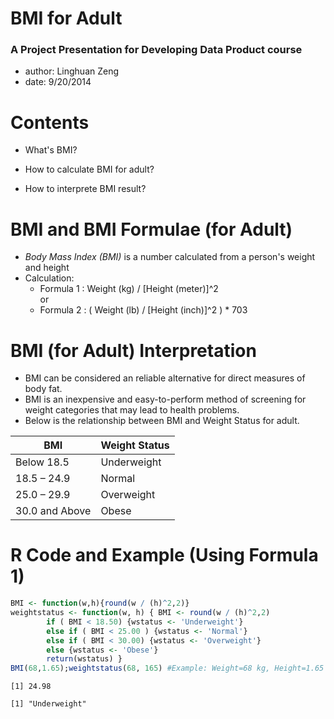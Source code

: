 BMI for Adult 
========================================================

### A Project Presentation for Developing Data Product course 

- author: Linghuan Zeng
- date: 9/20/2014


Contents
========================================================

- What's BMI?

- How to calculate BMI for adult?

- How to interprete BMI result?

BMI and BMI Formulae (for Adult) 
========================================================
* *Body Mass Index (BMI)* is a number calculated from a person's weight and height
* Calculation: 
  +  Formula 1 :  Weight (kg) / [Height (meter)]^2   
  or 
  + Formula 2 :  ( Weight (lb) / [Height (inch)]^2 ) * 703 

 
BMI (for Adult) Interpretation
========================================================
* BMI can be considered an reliable alternative for direct measures of body fat. 
* BMI is an inexpensive and easy-to-perform method of screening for weight categories that may lead to health problems.  
* Below is the relationship between BMI and Weight Status for adult. 

BMI   | Weight Status
------------- | -------------
Below 18.5   |  Underweight
18.5 – 24.9  | Normal
25.0 – 29.9  |	Overweight
30.0 and Above | Obese


R Code and Example (Using Formula 1)
========================================================   

```r
BMI <- function(w,h){round(w / (h)^2,2)}
weightstatus <- function(w, h) { BMI <- round(w / (h)^2,2)
        if ( BMI < 18.50) {wstatus <- 'Underweight'}
        else if ( BMI < 25.00 ) {wstatus <- 'Normal'}
        else if ( BMI < 30.00) {wstatus <- 'Overweight'}
        else {wstatus <- 'Obese'}
        return(wstatus) }
BMI(68,1.65);weightstatus(68, 165) #Example: Weight=68 kg, Height=1.65 m
```

```
[1] 24.98
```

```
[1] "Underweight"
```

